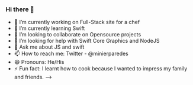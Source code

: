 ### Hi there 👋


- 🔭 I’m currently working on  Full-Stack site for a chef
- 🌱 I’m currently learning  Swift
- 👯 I’m looking to collaborate on Opensource projects 
- 🤔 I’m looking for help with Swift Core Graphics and NodeJS
- 💬 Ask me about JS and swift 
- 📫 How to reach me: Twitter - @minierparedes
- 😄 Pronouns: He/His
- ⚡ Fun fact: I learnt how to cook because I wanted to impress my family and friends.
-->
